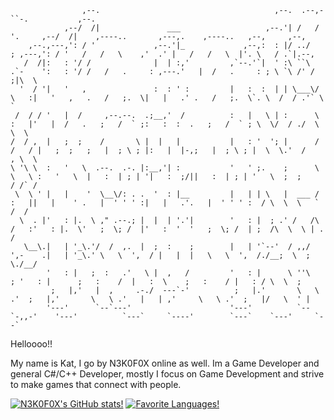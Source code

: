 <p>
                                                                                                                                                        
                    ,--.                                       ,--.  .--,-``-.           ,--.                                                            
                ,--/  /|               ___                   ,--.'| /   /     '.     ,--/  /|    ,----..       ,---,.    ,----..   ,--,     ,--,         
        ,--.,---,': / '             ,--.'|_             ,--,:  : |/ ../        ; ,---,': / '   /   /   \    ,'  .' |   /   /   \  |'. \   / .`|.--,     
       /  /|:   : '/ /              |  | :,'         ,`--.'`|  ' :\ ``\  .`-    ':   : '/ /   /   .     : ,---.'   |  /   .     : ; \ `\ /' / ;|\  \    
      '  / '|   '   ,               :  : ' :         |   :  :  | | \___\/   \   :|   '   ,   .   /   ;.  \|   |   .' .   /   ;.  \`. \  /  / .'` \  `   
     /  / / '   |  /     ,--.--.  .;__,'  /          :   |   \ | :      \   :   |'   |  /   .   ;   /  ` ;:   :  :  .   ;   /  ` ; \  \/  / ./  \ \  \  
    /  / ,  |   ;  ;    /       \ |  |   |           |   : '  '; |      /  /   / |   ;  ;   ;   |  ; \ ; |:   |  |-,;   |  ; \ ; |  \  \.'  /    , \  \ 
    \ '\ \  :   '   \  .--.  .-. |:__,'| :           '   ' ;.    ;      \  \   \ :   '   \  |   :  | ; | '|   :  ;/||   :  | ; | '   \  ;  ;     / /` / 
     \  \ ' |   |    '  \__\/: . .  '  : |__         |   | | \   |  ___ /   :   ||   |    ' .   |  ' ' ' :|   |   .'.   |  ' ' ' :  / \  \  \   ` /  /  
      \  . |'   : |.  \ ," .--.; |  |  | '.'|        '   : |  ; .' /   /\   /   :'   : |.  \'   ;  \; /  |'   :  '  '   ;  \; /  | ;  /\  \  \ | .  /   
       \__\.|   | '_\.'/  /  ,.  |  ;  :    ;        |   | '`--'  / ,,/  ',-    .|   | '_\.' \   \  ',  / |   |  |   \   \  ',  /./__;  \  ;  \./__/    
            '   : |   ;  :   .'   \ |  ,   /         '   : |      \ ''\        ; '   : |      ;   :    /  |   :  \    ;   :    / |   : / \  \  ;        
             ;   |,'   |  ,     .-./  ---`-'          ;   |.'       \   \     .'  ;   |,'       \   \ .'   |   | ,'     \   \ .'  ;   |/   \  ' |        
            '---'      `--`---'                      '---'          `--`-,,-'    '---'          `---`     `----'        `---`    `---'     `--`        
            
 </p>

 
<p> Helloooo!! </p>

<p> My name is Kat, I go by N3K0F0X online as well. Im a Game Developer and general C#/C++ Developer, mostly I focus on Game Development and strive to make games that connect with people. </p>

[![N3K0F0X's GitHub stats!](https://github-readme-stats.vercel.app/api?username=N3K0F0X&show_icons=true&theme=rose_pine&rank_icon=github)](https://github.com/anuraghazra/github-readme-stats)
[![Favorite Languages!](https://github-readme-stats.vercel.app/api/top-langs/?username=N3K0F0X&theme=rose_pine)](https://github.com/anuraghazra/github-readme-stats)
